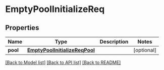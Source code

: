 # EmptyPoolInitializeReq

## Properties
Name | Type | Description | Notes
------------ | ------------- | ------------- | -------------
**pool** | [**EmptyPoolInitializeReqPool**](EmptyPoolInitializeReqPool.md) |  | [optional] 

[[Back to Model list]](../README.md#documentation-for-models) [[Back to API list]](../README.md#documentation-for-api-endpoints) [[Back to README]](../README.md)


